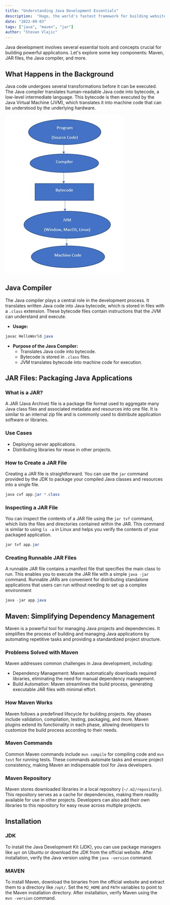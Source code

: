 ```yaml
---
title: "Understanding Java Development Essentials"
description:  "Hugo, the world's fastest framework for building websites"
date: "2022-09-03"
tags: ["java", "maven", "jar"]
author: "Stevan Vlajic"
---
```


Java development involves several essential tools and concepts crucial for building powerful applications. Let's explore some key components: Maven, JAR files, the Java compiler, and more.

## What Happens in the Background

Java code undergoes several transformations before it can be executed. The Java compiler translates human-readable Java code into bytecode, a low-level intermediate language. This bytecode is then executed by the Java Virtual Machine (JVM), which translates it into machine code that can be understood by the underlying hardware.

![java-under-the-hood](./img/java-under-the-hood.png)

## Java Compiler

The Java compiler plays a central role in the development process. It translates written Java code into Java bytecode, which is stored in files with a `.class` extension. These bytecode files contain instructions that the JVM can understand and execute.


- **Usage:**

```java
javac HelloWorld.java 
```

- **Purpose of the Java Compiler:**
  - Translates Java code into bytecode.
  - Bytecode is stored in `.class` files.
  - JVM translates bytecode into machine code for execution.

## JAR Files: Packaging Java Applications

### What is a JAR?

A JAR (Java Archive) file is a package file format used to aggregate many Java class files and associated metadata and resources into one file. It is similar to an internal zip file and is commonly used to distribute application software or libraries.

### Use Cases

- Deploying server applications.
- Distributing libraries for reuse in other projects.

### How to Create a JAR File

Creating a JAR file is straightforward. You can use the `jar` command provided by the JDK to package your compiled Java classes and resources into a single file. 

```java
java cvf app.jar *.class
```

### Inspecting a JAR File

You can inspect the contents of a JAR file using the `jar tvf` command, which lists the files and directories contained within the JAR. This command is similar to using `ls -a` in Linux and helps you verify the contents of your packaged application.

```java
jar tvf app.jar
```

### Creating Runnable JAR Files

A runnable JAR file contains a manifest file that specifies the main class to run. This enables you to execute the JAR file with a simple `java -jar` command. Runnable JARs are convenient for distributing standalone applications that users can run without needing to set up a complex environment

```java
java -jar app.java
```

## Maven: Simplifying Dependency Management

Maven is a powerful tool for managing Java projects and dependencies. It simplifies the process of building and managing Java applications by automating repetitive tasks and providing a standardized project structure.

### Problems Solved with Maven

Maven addresses common challenges in Java development, including:

- Dependency Management: Maven automatically downloads required libraries, eliminating the need for manual dependency management.
- Build Automation: Maven streamlines the build process, generating executable JAR files with minimal effort.

### How Maven Works

Maven follows a predefined lifecycle for building projects. Key phases include validation, compilation, testing, packaging, and more. Maven plugins extend its functionality in each phase, allowing developers to customize the build process according to their needs.

### Maven Commands

Common Maven commands include `mvn compile` for compiling code and `mvn test` for running tests. These commands automate tasks and ensure project consistency, making Maven an indispensable tool for Java developers.

### Maven Repository

Maven stores downloaded libraries in a local repository (`~/.m2/repository`). This repository serves as a cache for dependencies, making them readily available for use in other projects. Developers can also add their own libraries to this repository for easy reuse across multiple projects.

## Installation

### JDK

To install the Java Development Kit (JDK), you can use package managers like `apt` on Ubuntu or download the JDK from the official website. After installation, verify the Java version using the `java -version` command.

### MAVEN

To install Maven, download the binaries from the official website and extract them to a directory like `/opt/`. Set the `M2_HOME` and `PATH` variables to point to the Maven installation directory. After installation, verify Maven using the `mvn -version` command.